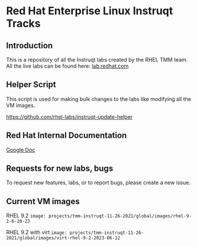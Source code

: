 # Red Hat Enterprise Linux Instruqt Tracks

## Introduction

This is a repository of all the Instruqt labs created by the RHEL TMM team. All the live labs can be found here:
[lab.redhat.com](https://lab.redhat.com)

## Helper Script

This script is used for making bulk changes to the labs like modifying all the VM images.

<https://github.com/rhel-labs/instruqt-update-helper>

## Red Hat Internal Documentation

[Google Doc](https://docs.google.com/document/d/1WozkbDSJD7L850HAfIrQw7ifXuJlm-hDzU7-CCe6S7Q/edit#heading=h.pi65ypczlg9y)

## Requests for new labs, bugs

To request new features, labs, or to report bugs, please create a new issue.

## Current VM images

RHEL 9.2
`image: projects/tmm-instruqt-11-26-2021/global/images/rhel-9-2-6-20-23`

RHEL 9.2 with virt
`image: projects/tmm-instruqt-11-26-2021/global/images/virt-rhel-9-2-2023-06-12`
